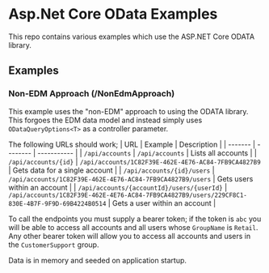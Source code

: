 # Asp.Net Core OData Examples

This repo contains various examples which use the ASP.NET Core ODATA library.

## Examples
### Non-EDM Approach (/NonEdmApproach)
This example uses the "non-EDM" approach to using the ODATA library. This forgoes the EDM data model and instead simply uses `ODataQueryOptions<T>` as a controller parameter.

The following URLs should work;
|   URL   |  Example | Description |
| ------- | -------- | ----------- |
| `/api/accounts` | `/api/accounts` | Lists all accounts |
| `/api/accounts/{id}` | `/api/accounts/1C82F39E-462E-4E76-AC84-7FB9CA4827B9` | Gets data for a single account |
| `/api/accounts/{id}/users` | `/api/accounts/1C82F39E-462E-4E76-AC84-7FB9CA4827B9/users` | Gets users within an account |
| `/api/accounts/{accountId}/users/{userId}` | `/api/accounts/1C82F39E-462E-4E76-AC84-7FB9CA4827B9/users/229CF8C1-830E-4B7F-9F9D-69B4224B0514` | Gets a user within an account |

To call the endpoints you must supply a bearer token; if the token is `abc` you will be able to access all accounts and all users whose `GroupName` is `Retail`. Any other bearer token will allow you to access all accounts and users in the `CustomerSupport` group.

Data is in memory and seeded on application startup.